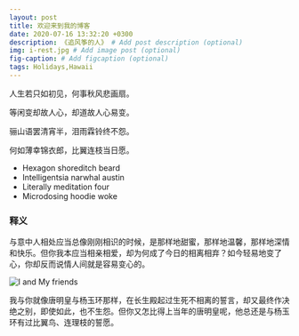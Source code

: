 ```yaml
---
layout: post
title: 欢迎来到我的博客
date: 2020-07-16 13:32:20 +0300
description: 《追风筝的人》 # Add post description (optional)
img: i-rest.jpg # Add image post (optional)
fig-caption: # Add figcaption (optional)
tags: Holidays,Hawaii
---
```

人生若只如初见，何事秋风悲画扇。

等闲变却故人心，却道故人心易变。

骊山语罢清宵半，泪雨霖铃终不怨。

何如薄幸锦衣郎，比翼连枝当日愿。

* Hexagon shoreditch beard
* Intelligentsia narwhal austin
* Literally meditation four
* Microdosing hoodie woke
 

###  释义
与意中人相处应当总像刚刚相识的时候，是那样地甜蜜，那样地温馨，那样地深情和快乐。但你我本应当相亲相爱，却为何成了今日的相离相弃？如今轻易地变了心，你却反而说情人间就是容易变心的。

 ![I and My friends]({{site.baseurl}}/assets/img/we-in-rest.jpg)
 
我与你就像唐明皇与杨玉环那样，在长生殿起过生死不相离的誓言，却又最终作决绝之别，即使如此，也不生怨。但你又怎比得上当年的唐明皇呢，他总还是与杨玉环有过比翼鸟、连理枝的誓愿。
